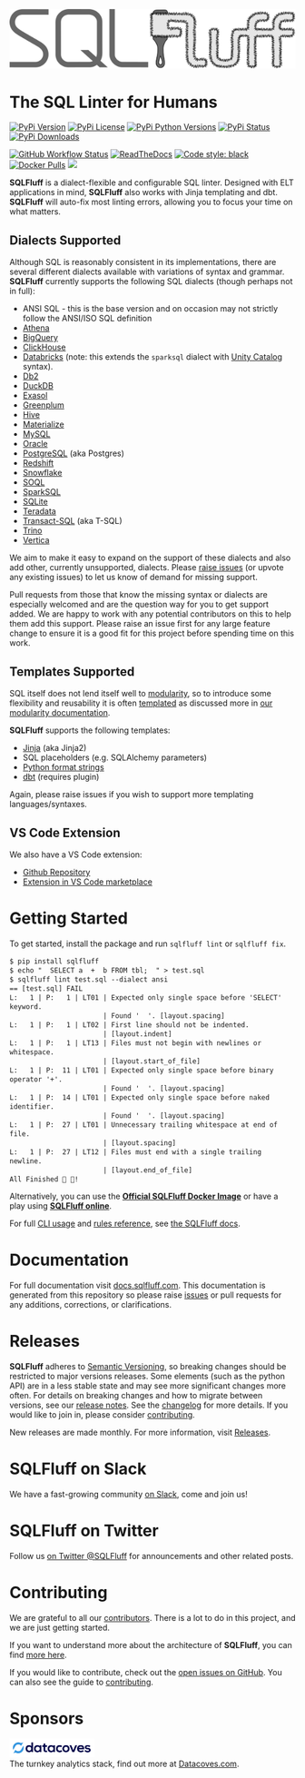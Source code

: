 ![SQLFluff](https://raw.githubusercontent.com/sqlfluff/sqlfluff/main/images/sqlfluff-wide.png)

# The SQL Linter for Humans

[![PyPi Version](https://img.shields.io/pypi/v/sqlfluff.svg?style=flat-square&logo=PyPi)](https://pypi.org/project/sqlfluff/)
[![PyPi License](https://img.shields.io/pypi/l/sqlfluff.svg?style=flat-square)](https://pypi.org/project/sqlfluff/)
[![PyPi Python Versions](https://img.shields.io/pypi/pyversions/sqlfluff.svg?style=flat-square)](https://pypi.org/project/sqlfluff/)
[![PyPi Status](https://img.shields.io/pypi/status/sqlfluff.svg?style=flat-square)](https://pypi.org/project/sqlfluff/)
[![PyPi Downloads](https://img.shields.io/pypi/dm/sqlfluff?style=flat-square)](https://pypi.org/project/sqlfluff/)

[![GitHub Workflow Status](https://img.shields.io/github/actions/workflow/status/sqlfluff/sqlfluff/.github/workflows/ci-tests.yml?logo=github&style=flat-square)](https://github.com/sqlfluff/sqlfluff/actions/workflows/ci-tests.yml?query=branch%3Amain)
[![ReadTheDocs](https://img.shields.io/readthedocs/sqlfluff?style=flat-square&logo=Read%20the%20Docs)](https://sqlfluff.readthedocs.io)
[![Code style: black](https://img.shields.io/badge/code%20style-black-000000.svg?style=flat-square)](https://github.com/psf/black)
[![Docker Pulls](https://img.shields.io/docker/pulls/sqlfluff/sqlfluff?logo=docker&style=flat-square)](https://hub.docker.com/r/sqlfluff/sqlfluff)
[![](https://img.shields.io/badge/Gurubase-Ask%20SQLFluff%20Guru-006BFF)](https://gurubase.io/g/sqlfluff)

**SQLFluff** is a dialect-flexible and configurable SQL linter. Designed
with ELT applications in mind, **SQLFluff** also works with Jinja templating
and dbt. **SQLFluff** will auto-fix most linting errors, allowing you to focus
your time on what matters.

## Dialects Supported

Although SQL is reasonably consistent in its implementations, there are several
different dialects available with variations of syntax and grammar. **SQLFluff**
currently supports the following SQL dialects (though perhaps not in full):

- ANSI SQL - this is the base version and on occasion may not strictly follow
  the ANSI/ISO SQL definition
- [Athena](https://aws.amazon.com/athena/)
- [BigQuery](https://cloud.google.com/bigquery/)
- [ClickHouse](https://clickhouse.com/)
- [Databricks](https://databricks.com/) (note: this extends the `sparksql` dialect with
  [Unity Catalog](https://docs.databricks.com/data-governance/unity-catalog/index.html) syntax).
- [Db2](https://www.ibm.com/analytics/db2)
- [DuckDB](https://duckdb.org/)
- [Exasol](https://www.exasol.com/)
- [Greenplum](https://greenplum.org/)
- [Hive](https://hive.apache.org/)
- [Materialize](https://materialize.com/)
- [MySQL](https://www.mysql.com/)
- [Oracle](https://docs.oracle.com/en/database/oracle/oracle-database/21/sqlrf/index.html)
- [PostgreSQL](https://www.postgresql.org/) (aka Postgres)
- [Redshift](https://docs.aws.amazon.com/redshift/index.html)
- [Snowflake](https://www.snowflake.com/)
- [SOQL](https://developer.salesforce.com/docs/atlas.en-us.soql_sosl.meta/soql_sosl/sforce_api_calls_soql.htm)
- [SparkSQL](https://spark.apache.org/docs/latest/)
- [SQLite](https://www.sqlite.org/)
- [Teradata](https://www.teradata.com/)
- [Transact-SQL](https://docs.microsoft.com/en-us/sql/t-sql/language-reference) (aka T-SQL)
- [Trino](https://trino.io/)
- [Vertica](https://www.vertica.com/)

We aim to make it easy to expand on the support of these dialects and also
add other, currently unsupported, dialects. Please [raise issues](https://github.com/sqlfluff/sqlfluff/issues)
(or upvote any existing issues) to let us know of demand for missing support.

Pull requests from those that know the missing syntax or dialects are especially
welcomed and are the question way for you to get support added. We are happy
to work with any potential contributors on this to help them add this support.
Please raise an issue first for any large feature change to ensure it is a good
fit for this project before spending time on this work.

## Templates Supported

SQL itself does not lend itself well to [modularity](https://docs.getdbt.com/docs/viewpoint#section-modularity),
so to introduce some flexibility and reusability it is often [templated](https://en.wikipedia.org/wiki/Template_processor)
as discussed more in [our modularity documentation](https://docs.sqlfluff.com/en/stable/perma/modularity.html).

**SQLFluff** supports the following templates:

- [Jinja](https://jinja.palletsprojects.com/) (aka Jinja2)
- SQL placeholders (e.g. SQLAlchemy parameters)
- [Python format strings](https://docs.python.org/3/library/string.html#format-string-syntax)
- [dbt](https://www.getdbt.com/) (requires plugin)

Again, please raise issues if you wish to support more templating languages/syntaxes.

## VS Code Extension

We also have a VS Code extension:

- [Github Repository](https://github.com/sqlfluff/vscode-sqlfluff)
- [Extension in VS Code marketplace](https://marketplace.visualstudio.com/items?itemName=dorzey.vscode-sqlfluff)

# Getting Started

To get started, install the package and run `sqlfluff lint` or `sqlfluff fix`.

```shell
$ pip install sqlfluff
$ echo "  SELECT a  +  b FROM tbl;  " > test.sql
$ sqlfluff lint test.sql --dialect ansi
== [test.sql] FAIL
L:   1 | P:   1 | LT01 | Expected only single space before 'SELECT' keyword.
                       | Found '  '. [layout.spacing]
L:   1 | P:   1 | LT02 | First line should not be indented.
                       | [layout.indent]
L:   1 | P:   1 | LT13 | Files must not begin with newlines or whitespace.
                       | [layout.start_of_file]
L:   1 | P:  11 | LT01 | Expected only single space before binary operator '+'.
                       | Found '  '. [layout.spacing]
L:   1 | P:  14 | LT01 | Expected only single space before naked identifier.
                       | Found '  '. [layout.spacing]
L:   1 | P:  27 | LT01 | Unnecessary trailing whitespace at end of file.
                       | [layout.spacing]
L:   1 | P:  27 | LT12 | Files must end with a single trailing newline.
                       | [layout.end_of_file]
All Finished 📜 🎉!
```

Alternatively, you can use the [**Official SQLFluff Docker Image**](https://hub.docker.com/r/sqlfluff/sqlfluff)
or have a play using [**SQLFluff online**](https://online.sqlfluff.com/).

For full [CLI usage](https://docs.sqlfluff.com/en/stable/perma/cli.html) and
[rules reference](https://docs.sqlfluff.com/en/stable/perma/rules.html), see
[the SQLFluff docs](https://docs.sqlfluff.com/en/stable/).

# Documentation

For full documentation visit [docs.sqlfluff.com](https://docs.sqlfluff.com/en/stable/).
This documentation is generated from this repository so please raise
[issues](https://github.com/sqlfluff/sqlfluff/issues) or pull requests
for any additions, corrections, or clarifications.

# Releases

**SQLFluff** adheres to [Semantic Versioning](https://semver.org/spec/v2.0.0.html),
so breaking changes should be restricted to major versions releases. Some
elements (such as the python API) are in a less stable state and may see more
significant changes more often. For details on breaking changes and how
to migrate between versions, see our
[release notes](https://docs.sqlfluff.com/en/latest/perma/releasenotes.html). See the
[changelog](CHANGELOG.md) for more details. If you would like to join in, please
consider [contributing](CONTRIBUTING.md).

New releases are made monthly. For more information, visit
[Releases](https://github.com/sqlfluff/sqlfluff/releases).

# SQLFluff on Slack

We have a fast-growing community
[on Slack](https://join.slack.com/t/sqlfluff/shared_invite/zt-2qtu36kdt-OS4iONPbQ3aCz2DIbYJdWg),
come and join us!

# SQLFluff on Twitter

Follow us [on Twitter @SQLFluff](https://twitter.com/SQLFluff) for announcements
and other related posts.

# Contributing

We are grateful to all our [contributors](https://github.com/sqlfluff/sqlfluff/graphs/contributors).
There is a lot to do in this project, and we are just getting started.

If you want to understand more about the architecture of **SQLFluff**, you can
find [more here](https://docs.sqlfluff.com/en/latest/perma/architecture.html).

If you would like to contribute, check out the
[open issues on GitHub](https://github.com/sqlfluff/sqlfluff/issues). You can also see
the guide to [contributing](CONTRIBUTING.md).

# Sponsors

<img src="images/datacoves.png" alt="Datacoves" width="150"/><br>
The turnkey analytics stack, find out more at [Datacoves.com](https://datacoves.com/).
